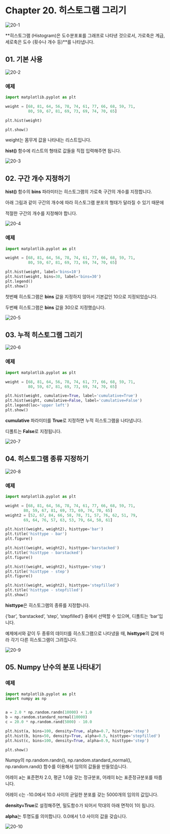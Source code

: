 # Chapter 20. 히스토그램 그리기

![20-1](image/20/20-1.png)

**히스토그램 (Histogram)은 도수분포표를 그래프로 나타낸 것으로서, 가로축은 계급, 세로축은 도수 (횟수나 개수 등)**를 나타냅니다.



## 01. 기본 사용

![20-2](image/20/20-2.png)

### 예제

```python
import matplotlib.pyplot as plt

weight = [68, 81, 64, 56, 78, 74, 61, 77, 66, 68, 59, 71,
          80, 59, 67, 81, 69, 73, 69, 74, 70, 65]

plt.hist(weight)

plt.show()
```

weight는 몸무게 값을 나타내는 리스트입니다.

**hist()** 함수에 리스트의 형태로 값들을 직접 입력해주면 됩니다.

![20-3](image/20/20-3.png)



## 02. 구간 개수 지정하기

**hist()** 함수의 **bins** 파라미터는 히스토그램의 가로축 구간의 개수를 지정합니다.

아래 그림과 같이 구간의 개수에 따라 히스토그램 분포의 형태가 달라질 수 있기 때문에

적절한 구간의 개수를 지정해야 합니다.

![20-4](image/20/20-4.png)

### 예제

```python
import matplotlib.pyplot as plt

weight = [68, 81, 64, 56, 78, 74, 61, 77, 66, 68, 59, 71,
          80, 59, 67, 81, 69, 73, 69, 74, 70, 65]

plt.hist(weight, label='bins=10')
plt.hist(weight, bins=30, label='bins=30')
plt.legend()
plt.show()
```

첫번째 히스토그램은 **bins** 값을 지정하지 않아서 기본값인 10으로 지정되었습니다.

두번째 히스토그램은 **bins** 값을 30으로 지정했습니다.

![20-5](image/20/20-5.png)



## 03. 누적 히스토그램 그리기

![20-6](image/20/20-6.png)

### 예제

```python
import matplotlib.pyplot as plt

weight = [68, 81, 64, 56, 78, 74, 61, 77, 66, 68, 59, 71,
          80, 59, 67, 81, 69, 73, 69, 74, 70, 65]

plt.hist(weight, cumulative=True, label='cumulative=True')
plt.hist(weight, cumulative=False, label='cumulative=False')
plt.legend(loc='upper left')
plt.show()
```

**cumulative** 파라미터를 **True**로 지정하면 누적 히스토그램을 나타냅니다.

디폴트는 **False**로 지정됩니다.

![20-7](image/20/20-7.png)



## 04. 히스토그램 종류 지정하기

![20-8](image/20/20-8.png)

### 예제

```python
import matplotlib.pyplot as plt

weight = [68, 81, 64, 56, 78, 74, 61, 77, 66, 68, 59, 71,
        80, 59, 67, 81, 69, 73, 69, 74, 70, 65]
weight2 = [52, 67, 84, 66, 58, 78, 71, 57, 76, 62, 51, 79,
        69, 64, 76, 57, 63, 53, 79, 64, 50, 61]

plt.hist((weight, weight2), histtype='bar')
plt.title('histtype - bar')
plt.figure()

plt.hist((weight, weight2), histtype='barstacked')
plt.title('histtype - barstacked')
plt.figure()

plt.hist((weight, weight2), histtype='step')
plt.title('histtype - step')
plt.figure()

plt.hist((weight, weight2), histtype='stepfilled')
plt.title('histtype - stepfilled')
plt.show()
```

**histtype**은 히스토그램의 종류를 지정합니다.

{‘bar’, ‘barstacked’, ‘step’, ‘stepfilled’} 중에서 선택할 수 있으며, 디폴트는 ‘bar’입니다.

예제에서와 같이 두 종류의 데이터를 히스토그램으로 나타냈을 때, **histtype**의 값에 따라 각기 다른 히스토그램이 그려집니다.

![20-9](image/20/20-9.png)



## 05. Numpy 난수의 분포 나타내기

### 예제

```python
import matplotlib.pyplot as plt
import numpy as np


a = 2.0 * np.random.randn(10000) + 1.0
b = np.random.standard_normal(10000)
c = 20.0 * np.random.rand(5000) - 10.0

plt.hist(a, bins=100, density=True, alpha=0.7, histtype='step')
plt.hist(b, bins=50, density=True, alpha=0.5, histtype='stepfilled')
plt.hist(c, bins=100, density=True, alpha=0.9, histtype='step')

plt.show()
```

Numpy의 np.random.randn(), np.random.standard_normal(), np.random.rand() 함수를 이용해서 임의의 값들을 만들었습니다.

어레이 a는 표준편차 2.0, 평균 1.0을 갖는 정규분포, 어레이 b는 표준정규분포를 따릅니다.

어레이 c는 -10.0에서 10.0 사이의 균일한 분포를 갖는 5000개의 임의의 값입니다.

**density=True**로 설정해주면, 밀도함수가 되어서 막대의 아래 면적이 1이 됩니다.

**alpha**는 투명도를 의미합니다. 0.0에서 1.0 사이의 값을 갖습니다.

![20-10](image/20/20-10.png)

